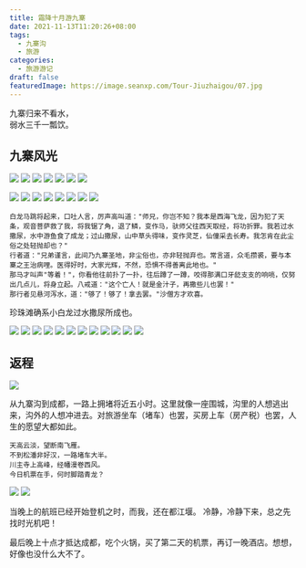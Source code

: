 ```yaml
---
title: 霜降十月游九寨
date: 2021-11-13T11:20:26+08:00
tags:
  - 九寨沟
  - 旅游
categories:
  - 旅游游记
draft: false
featuredImage: https://image.seanxp.com/Tour-Jiuzhaigou/07.jpg
---
```

九寨归来不看水，  
弱水三千一瓢饮。  
<!--more-->
## 九寨风光

![](https://image.seanxp.com/Tour-Jiuzhaigou/01.jpg)
![](https://image.seanxp.com/Tour-Jiuzhaigou/001.jpeg)
![](https://image.seanxp.com/Tour-Jiuzhaigou/02.jpg)
![](https://image.seanxp.com/Tour-Jiuzhaigou/03.jpg)
![](https://image.seanxp.com/Tour-Jiuzhaigou/04.jpg)
![](https://image.seanxp.com/Tour-Jiuzhaigou/05.jpg)
![](https://image.seanxp.com/Tour-Jiuzhaigou/06.jpg)
<!--![](https://image.seanxp.com/Tour-Jiuzhaigou/07.jpg)-->
![](https://image.seanxp.com/Tour-Jiuzhaigou/08.jpg)
![](https://image.seanxp.com/Tour-Jiuzhaigou/09.jpg)
![](https://image.seanxp.com/Tour-Jiuzhaigou/10.jpg)
![](https://image.seanxp.com/Tour-Jiuzhaigou/11.jpg)
![](https://image.seanxp.com/Tour-Jiuzhaigou/012.jpeg)
![](https://image.seanxp.com/Tour-Jiuzhaigou/013.jpeg)
![](https://image.seanxp.com/Tour-Jiuzhaigou/014.jpeg)
![](https://image.seanxp.com/Tour-Jiuzhaigou/13.jpg)

	白龙马跳将起来，口吐人言，厉声高叫道："师兄，你岂不知？我本是西海飞龙，因为犯了天条，观音菩萨救了我，将我锯了角，退了鳞，变作马，驮师父往西天取经，将功折罪。我若过水撒尿，水中游鱼食了成龙；过山撒尿，山中草头得味，变作灵芝，仙僮采去长寿。我怎肯在此尘俗之处轻抛却也？"
	行者道："兄弟谨言，此间乃九寨圣地，非尘俗也，亦非轻抛弃也。常言道，众毛攒裘，要与本寨之王治病哩。医得好时，大家光辉，不然，恐惧不得善离此地也。"
	那马才叫声"等着！"，你看他往前扑了一扑，往后蹲了一蹲，咬得那满口牙龁支支的响喨，仅努出几点儿，将身立起。八戒道："这个亡人！就是金汁子，再撒些儿也罢！"
	那行者见悬河泻水，道："够了！够了！拿去罢。"沙僧方才欢喜。

珍珠滩确系小白龙过水撒尿所成也。

![](https://image.seanxp.com/Tour-Jiuzhaigou/14.jpg)
![](https://image.seanxp.com/Tour-Jiuzhaigou/015.jpeg)
![](https://image.seanxp.com/Tour-Jiuzhaigou/15.jpg)
![](https://image.seanxp.com/Tour-Jiuzhaigou/16.jpg)
![](https://image.seanxp.com/Tour-Jiuzhaigou/17.jpg)
![](https://image.seanxp.com/Tour-Jiuzhaigou/18.jpg)
![](https://image.seanxp.com/Tour-Jiuzhaigou/19.jpg)
![](https://image.seanxp.com/Tour-Jiuzhaigou/20.jpg)
![](https://image.seanxp.com/Tour-Jiuzhaigou/21.jpg)
![](https://image.seanxp.com/Tour-Jiuzhaigou/22.jpg)
![](https://image.seanxp.com/Tour-Jiuzhaigou/23.jpg)
![](https://image.seanxp.com/Tour-Jiuzhaigou/24.jpg)

## 返程
![](https://image.seanxp.com/Tour-Jiuzhaigou/25.jpeg)

从九寨沟到成都，一路上拥堵将近五小时。这里就像一座围城，沟里的人想逃出来，沟外的人想冲进去。对旅游坐车（堵车）也罢，买房上车（房产税）也罢，人生的愿望大都如此。

	天高云淡，望断南飞雁。
	不到松潘非好汉，一路堵车大半。
	川主寺上高峰，经幡漫卷西风。
	今日机票在手，何时脚踏青龙？

![](https://image.seanxp.com/Tour-Jiuzhaigou/26.jpeg)
![](https://image.seanxp.com/Tour-Jiuzhaigou/27.JPG)

当晚上的航班已经开始登机之时，而我，还在都江堰。
冷静，冷静下来，总之先找时光机吧！

最后晚上十点才抵达成都，吃个火锅，买了第二天的机票，再订一晚酒店。想想，好像也没什么大不了。
